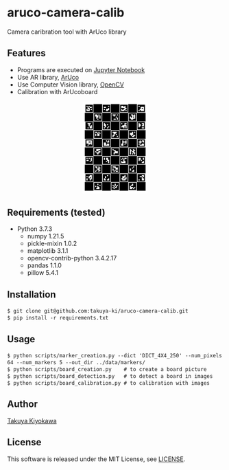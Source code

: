 # aruco-camera-calib

Camera caribration tool with ArUco library

## Features

- Programs are executed on [Jupyter Notebook](https://jupyter.org/)
- Use AR library, [ArUco](https://www.uco.es/investiga/grupos/ava/node/26)
- Use Computer Vision library, [OpenCV](https://opencv.org/)
- Calibration with ArUcoboard

<div align="center">
    <img src="board/sample_board.png", width="30%">
</div>

## Requirements (tested)

- Python 3.7.3
  - numpy 1.21.5
  - pickle-mixin 1.0.2
  - matplotlib 3.1.1
  - opencv-contrib-python 3.4.2.17
  - pandas 1.1.0
  - pillow 5.4.1

## Installation

    $ git clone git@github.com:takuya-ki/aruco-camera-calib.git
    $ pip install -r requirements.txt

## Usage

    $ python scripts/marker_creation.py --dict 'DICT_4X4_250' --num_pixels 64 --num_markers 5 --out_dir ../data/markers/
    $ python scripts/board_creation.py    # to create a board picture
    $ python scripts/board_detection.py   # to detect a board in images
    $ python scripts/board_calibration.py # to calibration with images

## Author

[Takuya Kiyokawa](https://takuya-ki.github.io/)

## License

This software is released under the MIT License, see [LICENSE](./LICENSE).
